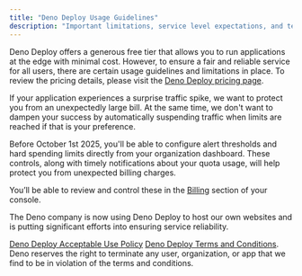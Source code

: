 ```yaml
---
title: "Deno Deploy Usage Guidelines"
description: "Important limitations, service level expectations, and terms of use for Deno Deploy."
---
```


Deno Deploy offers a generous free tier that allows you to run applications at
the edge with minimal cost. However, to ensure a fair and reliable service for
all users, there are certain usage guidelines and limitations in place. To
review the pricing details, please visit the
[Deno Deploy pricing page](https://deno.com/deploy/pricing).

If your application experiences a surprise traffic spike, we want to protect you
from an unexpectedly large bill. At the same time, we don't want to dampen your
success by automatically suspending traffic when limits are reached if that is
your preference.

Before October 1st 2025, you'll be able to configure alert thresholds and hard
spending limits directly from your organization dashboard. These controls, along
with timely notifications about your quota usage, will help protect you from
unexpected billing charges.

You’ll be able to review and control these in the
[Billing](https://console.deno.com/go/billing) section of your console.

The Deno company is now using Deno Deploy to host our own websites and is
putting significant efforts into ensuring service reliability.

[Deno Deploy Acceptable Use Policy](/deploy/acceptable-use-policy/)
[Deno Deploy Terms and Conditions](/deploy/terms-and-conditions/). Deno reserves
the right to terminate any user, organization, or app that we find to be in
violation of the terms and conditions.
